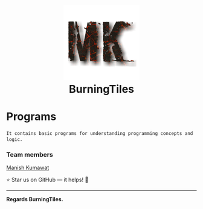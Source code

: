 <h1 align="center">
  <br>
  <a href="https://github.com/BurningTiles"><img src="logo.png" width="200"></a>
  <br>
  BurningTiles
  <br>
</h1>

# Programs
```
It contains basic programs for understanding programming concepts and logic.
```
### Team members
<a href="https://instagram.com/BurningTiles" target="_blank">Manish Kumawat</a>



:star: Star us on GitHub — it helps! :tada:

---
**Regards BurningTiles.**
